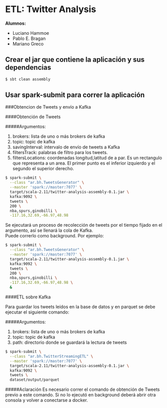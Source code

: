 # ETL: Twitter Analysis

<b>Alumnos:</b>
<ul><li>Luciano Hammoe</li><li>Pablo E. Bragan</li>
    <li>Mariano Greco</li>
</ul>

## Crear el jar que contiene la aplicaci&oacute;n y sus dependencias
```bash
$ sbt clean assembly
```

## Usar spark-submit para correr la aplicaci&oacute;n

###Obtencion de Tweets y env&iacute;o a Kafka

####Obtenci&oacute;n de Tweets

#####Argumentos:
<ol>
    <li>brokers: lista de uno o m&aacute;s brokers de kafka</li>
    <li>topic: topic de kafka</li>
    <li>savingInterval: intervalo de env&iacute;o de tweets a Kafka</li>
    <li>filtersTrack: palabras de filtro para los tweets.</li>
    <li>filtersLocations: coordenadas longitud,latitud de a par. Es un rectangulo que representa a un area. El primer punto es el inferior izquierdo y el segundo el superior derecho.</li>
</ol>

```bash
$ spark-submit \
  --class "ar.bh.TweetsGenerator" \
  --master 'spark://master:7077' \
  target/scala-2.11/twitter-analysis-assembly-0.1.jar \
  kafka:9092 \
  tweets \
  200 \
  nba,spurs,ginobilli \
  -117.16,32.69,-66.97,48.98
```
Se ejecutar&aacute; un proceso de recolecci&oacute;n de tweets por el tiempo fijado en el argumento, as&iacute; se llenar&aacute; la cola de Kafka.
<br>Puede correrlo como background. Por ejemplo:
```bash
$ spark-submit \
  --class "ar.bh.TweetsGenerator" \
  --master 'spark://master:7077' \
  target/scala-2.11/twitter-analysis-assembly-0.1.jar \
  kafka:9092 \
  tweets \
  200 \
  nba,spurs,ginobilli \
  -117.16,32.69,-66.97,48.98 \
  &
```

####ETL sobre Kafka

Para guardar los tweets le&iacute;dos en la base de datos y en parquet
se debe ejecutar el siguiente comando:

#####Argumentos:
<ol>
    <li>brokers: lista de uno o m&aacute;s brokers de kafka</li>
    <li>topic: topic de kafka</li>
    <li>path: directorio donde se guardar&aacute; la lectura de tweets</li>
</ol>

```bash
$ spark-submit \
  --class "ar.bh.TwitterStreamingETL" \
  --master 'spark://master:7077' \
  target/scala-2.11/twitter-analysis-assembly-0.1.jar \
  kafka:9092 \
  tweets \
  dataset/output/parquet
```
#####Aclaraci&oacute;n
Es necesario correr el comando de obtenci&oacute;n de Tweets previo a este comando.
Si no lo ejecut&oacute; en background deber&aacute; abrir otra consola y volver a conectarse a docker.

